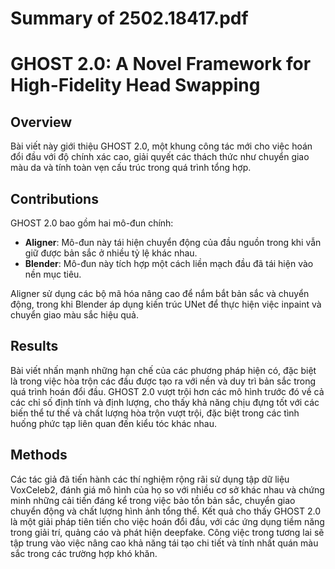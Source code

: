 # Summary of 2502.18417.pdf

# GHOST 2.0: A Novel Framework for High-Fidelity Head Swapping

## Overview
Bài viết này giới thiệu GHOST 2.0, một khung công tác mới cho việc hoán đổi đầu với độ chính xác cao, giải quyết các thách thức như chuyển giao màu da và tính toàn vẹn cấu trúc trong quá trình tổng hợp.

## Contributions
GHOST 2.0 bao gồm hai mô-đun chính: 
- **Aligner**: Mô-đun này tái hiện chuyển động của đầu nguồn trong khi vẫn giữ được bản sắc ở nhiều tỷ lệ khác nhau.
- **Blender**: Mô-đun này tích hợp một cách liền mạch đầu đã tái hiện vào nền mục tiêu.

Aligner sử dụng các bộ mã hóa nâng cao để nắm bắt bản sắc và chuyển động, trong khi Blender áp dụng kiến trúc UNet để thực hiện việc inpaint và chuyển giao màu sắc hiệu quả.

## Results
Bài viết nhấn mạnh những hạn chế của các phương pháp hiện có, đặc biệt là trong việc hòa trộn các đầu được tạo ra với nền và duy trì bản sắc trong quá trình hoán đổi đầu. GHOST 2.0 vượt trội hơn các mô hình trước đó về cả các chỉ số định tính và định lượng, cho thấy khả năng chịu đựng tốt với các biến thể tư thế và chất lượng hòa trộn vượt trội, đặc biệt trong các tình huống phức tạp liên quan đến kiểu tóc khác nhau.

## Methods
Các tác giả đã tiến hành các thí nghiệm rộng rãi sử dụng tập dữ liệu VoxCeleb2, đánh giá mô hình của họ so với nhiều cơ sở khác nhau và chứng minh những cải tiến đáng kể trong việc bảo tồn bản sắc, chuyển giao chuyển động và chất lượng hình ảnh tổng thể. Kết quả cho thấy GHOST 2.0 là một giải pháp tiên tiến cho việc hoán đổi đầu, với các ứng dụng tiềm năng trong giải trí, quảng cáo và phát hiện deepfake. Công việc trong tương lai sẽ tập trung vào việc nâng cao khả năng tái tạo chi tiết và tính nhất quán màu sắc trong các trường hợp khó khăn.
